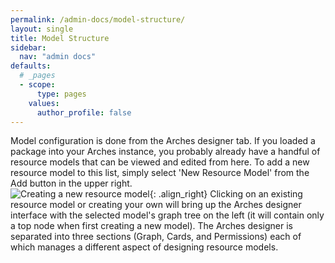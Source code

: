 ```yaml
---
permalink: /admin-docs/model-structure/
layout: single
title: Model Structure
sidebar:
  nav: "admin docs"
defaults:
  # _pages
  - scope:
      type: pages
    values:
      author_profile: false
---
```

Model configuration is done from the Arches designer tab. If you loaded a package into your Arches instance, you probably already have a handful of resource models that can be viewed and edited from here. To add a new resource model to this list, simply select 'New Resource Model' from the Add button in the upper right.  
![Creating a new resource model]({{site.url}}/assets/GIFs/modelCreate.gif){: .align_right} 
Clicking on an existing resource model or creating your own will bring up the Arches designer interface with the selected model's graph tree on the left (it will contain only a top node when first creating a new model). The Arches designer is separated into three sections (Graph, Cards, and Permissions) each of which manages a different aspect of designing resource models.
